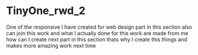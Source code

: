 # TinyOne_rwd_2
One of the responsive I have created for web design part in this section also can join this work and what I actually done for this work are made from me how can I create next part in this section thats why I create this things and makes more amazing work next time
